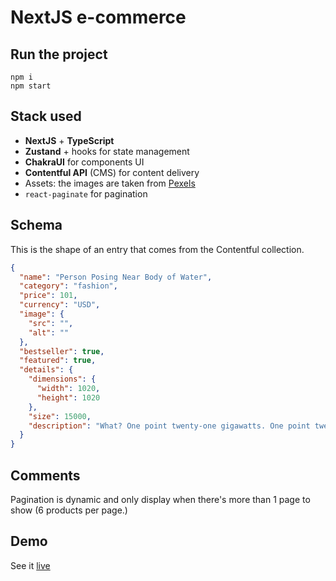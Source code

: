 # NextJS e-commerce

## Run the project

```
npm i
npm start
```

## Stack used

- **NextJS** + **TypeScript**
- **Zustand** + hooks for state management
- **ChakraUI** for components UI
- **Contentful API** (CMS) for content delivery
- Assets: the images are taken from [Pexels](https://www.pexels.com/)
- `react-paginate` for pagination

## Schema

This is the shape of an entry that comes from the Contentful collection.

```json
{
  "name": "Person Posing Near Body of Water",
  "category": "fashion",
  "price": 101,
  "currency": "USD",
  "image": {
    "src": "",
    "alt": ""
  },
  "bestseller": true,
  "featured": true,
  "details": {
    "dimensions": {
      "width": 1020,
      "height": 1020
    },
    "size": 15000,
    "description": "What? One point twenty-one gigawatts. One point twenty-one gigawatts. Great Scott. Thank god I still got my hair. What on Earth is that thing I'm wearing? Kids, we're gonna have to eat this cake by ourselves, Uncle Joey didn't make parole again. I think it would be nice, if you all dropped him a line. I don't know, I can't keep up with all of your boyfriends."
  }
}
```

## Comments

Pagination is dynamic and only display when there's more than 1 page to show (6 products per page.)

## Demo

See it [live](https://nextjs-ecommerce-poc.vercel.app/)
